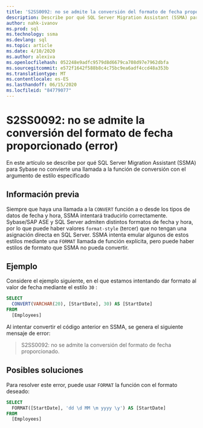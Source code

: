 ```yaml
---
title: 'S2SS0092: no se admite la conversión del formato de fecha proporcionado (error)'
description: Describe por qué SQL Server Migration Assistant (SSMA) para Sybase no convierte una llamada a la función de conversión con el argumento de estilo especificado.
author: nahk-ivanov
ms.prod: sql
ms.technology: ssma
ms.devlang: sql
ms.topic: article
ms.date: 4/10/2020
ms.author: alexiva
ms.openlocfilehash: 052248e9adfc9579d8d6679ca708d97e7962dbfa
ms.sourcegitcommit: e572f1642f588b8c4c75bc9ea6adf4ccd48a353b
ms.translationtype: MT
ms.contentlocale: es-ES
ms.lasthandoff: 06/15/2020
ms.locfileid: "84779077"
---
```

# <a name="s2ss0092-the-conversion-for-provided-date-format-is-not-supported-error"></a>S2SS0092: no se admite la conversión del formato de fecha proporcionado (error)

En este artículo se describe por qué SQL Server Migration Assistant (SSMA) para Sybase no convierte una llamada a la función de conversión con el argumento de estilo especificado

## <a name="background"></a>Información previa

Siempre que haya una llamada a la `CONVERT` función a o desde los tipos de datos de fecha y hora, SSMA intentará traducirlo correctamente. Sybase/SAP ASE y SQL Server admiten distintos formatos de fecha y hora, por lo que puede haber valores `format-style` (tercer) que no tengan una asignación directa en SQL Server. SSMA intenta emular algunos de estos estilos mediante una `FORMAT` llamada de función explícita, pero puede haber estilos de formato que SSMA no pueda convertir.

## <a name="example"></a>Ejemplo

Considere el ejemplo siguiente, en el que estamos intentando dar formato al valor de fecha mediante el estilo `30` :

```sql
SELECT
  CONVERT(VARCHAR(20), [StartDate], 30) AS [StartDate]
FROM
  [Employees]
```

Al intentar convertir el código anterior en SSMA, se genera el siguiente mensaje de error:

> S2SS0092: no se admite la conversión del formato de fecha proporcionado.

## <a name="possible-remedies"></a>Posibles soluciones

Para resolver este error, puede usar `FORMAT` la función con el formato deseado:

```sql
SELECT
  FORMAT([StartDate], 'dd \d MM \m yyyy \y') AS [StartDate]
FROM
  [Employees]
```
